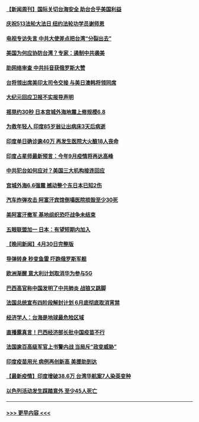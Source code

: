 #### [【新闻周刊】国际关切台海安全 助台合乎美国利益](../pages/prog202/a103108808.md?t=05020601) 
#### [庆祝513法轮大法日 纽约法轮功学员谢师恩](../pages/prog202/a103108805.md?t=05020601) 
#### [电视专访失言 中共大使差点把台湾“分裂出去”](../pages/prog202/a103108742.md?t=05020601) 
#### [美国为何应协防台湾？专家：遏制中共袭美](../pages/prog202/a103108696.md?t=05020601) 
#### [助网络审查 中共抖音获俄罗斯大赞](../pages/prog202/a103108626.md?t=05020601) 
#### [台将领出席美印太司令交接 与美日澳韩将领同席](../pages/prog202/a103108666.md?t=05020601) 
#### [大纪元回应卫报不实报导声明](../pages/prog202/a103108633.md?t=05020601) 
#### [摇晃约30秒 日本宫城外海地震上修规模6.8](../pages/prog202/a103108477.md?t=05020601) 
#### [为救年轻人 印度85岁翁让出病床3天后病逝](../pages/prog202/a103108457.md?t=05020601) 
#### [印度单日确诊逾40万 再发生医院大火酿18人丧命](../pages/prog202/a103108440.md?t=05020601) 
#### [印度占星师最新预言：今年9月疫情将再达高峰](../pages/prog202/a103108368.md?t=05020601) 
#### [中共犯台如何应对？美国三大机构接连回应](../pages/prog202/a103108423.md?t=05020601) 
#### [宫城外海6.6强震 撼动整个东日本已知2伤](../pages/prog202/a103108347.md?t=05020601) 
#### [汽车炸弹攻击 阿富汗宾馆倒塌医院损毁至少30死](../pages/prog202/a103108389.md?t=05020601) 
#### [美阿富汗撤军 基地组织恐吓战争未结束](../pages/prog202/a103108030.md?t=05020601) 
#### [五眼联盟加一 日本：有望短期内加入](../pages/prog202/a103108083.md?t=05020601) 
#### [【晚间新闻】4月30日完整版](../pages/prog202/a103108327.md?t=05020601) 
#### [导弹转身 秒变鱼雷 吓跑俄罗斯军舰](../pages/prog202/a103108064.md?t=05020601) 
#### [欧洲渐醒 意大利计划取消华为参与5G](../pages/prog202/a103108199.md?t=05020601) 
#### [巴西高官称中国发明了中共肺炎 战狼又跳脚](../pages/prog202/a103108063.md?t=05020601) 
#### [法国总统宣布四阶段解封计划 6月底彻底取消宵禁](../pages/prog202/a103108070.md?t=05020601) 
#### [经济学人：台海是地球最危险区域](../pages/prog202/a103108131.md?t=05020601) 
#### [直播露真言！巴西经济部长批中国疫苗不行](../pages/prog202/a103108096.md?t=05020601) 
#### [法国逾百高级军官上书警内战 当局斥“政变威胁”](../pages/prog202/a103108017.md?t=05020601) 
#### [印度疫苗用光 病例再创新高 美援助到达](../pages/prog202/a103108054.md?t=05020601) 
#### [【最新疫情】印度增破38.6万 台湾华航案7人染英变种](../pages/prog202/a103108035.md?t=05020601) 
#### [以色列活动发生踩踏意外 至少45人死亡](../pages/prog202/a103107919.md?t=05020601) 

----
#### [ >>> 更早内容 <<< ](../indexes/prog202-earlier.md)
